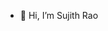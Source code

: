- 👋 Hi, I’m Sujith Rao
<!---
sujithrao/sujithrao is a ✨ special ✨ repository because its `README.md` (this file) appears on your GitHub profile.
You can click the Preview link to take a look at your changes.
--->
